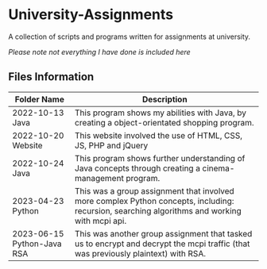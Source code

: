 # University-Assignments
A collection of scripts and programs written for assignments at university.

*Please note not everything I have done is included here*

## Files Information
|Folder Name|Description| 
|---|---| 
|2022-10-13 Java|This program shows my abilities with Java, by creating a object-orientated shopping program.|
|2022-10-20 Website|This website involved the use of HTML, CSS, JS, PHP and jQuery|
|2022-10-24 Java|This program shows further understanding of Java concepts through creating a cinema-management program.|
|2023-04-23 Python|This was a group assignment that involved more complex Python concepts, including: recursion, searching algorithms and working with mcpi api.|
|2023-06-15 Python-Java RSA|This was another group assignment that tasked us to encrypt and decrypt the mcpi traffic (that was previously plaintext) with RSA.|
